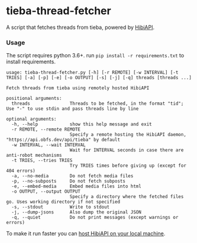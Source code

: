 # tieba-thread-fetcher
A script that fetches threads from tieba, powered by [HibiAPI](https://github.com/mixmoe/HibiAPI).

### Usage
The script requires python 3.6+. run `pip install -r requirements.txt` to install requirements.
```
usage: tieba-thread-fetcher.py [-h] [-r REMOTE] [-w INTERVAL] [-t TRIES] [-a] [-p] [-e] [-o OUTPUT] [-s] [-j] [-q] threads [threads ...]

Fetch threads from tieba using remotely hosted HibiAPI

positional arguments:
  threads               Threads to be fetched, in the format "tid"; Use "-" to use stdin and pass threads line by line

optional arguments:
  -h, --help            show this help message and exit
  -r REMOTE, --remote REMOTE
                        Specify a remote hosting the HibiAPI daemon, "https://api.obfs.dev/api/tieba" by default
  -w INTERVAL, --wait INTERVAL
                        Wait for INTERVAL seconds in case there are anti-robot mechanisms
  -t TRIES, --tries TRIES
                        Try TRIES times before giving up (except for 404 errors)
  -a, --no-media        Do not fetch media files
  -p, --no-subposts     Do not fetch subposts
  -e, --embed-media     Embed media files into html
  -o OUTPUT, --output OUTPUT
                        Specify a directory where the fetched files go. Uses working directory if not specified
  -s, --stdout          Write to stdout
  -j, --dump-jsons      Also dump the original JSON
  -q, --quiet           Do not print messages (except warnings or errors)
```
To make it run faster you can [host HibiAPI on your local machine](https://github.com/mixmoe/HibiAPI/wiki/Deployment).
